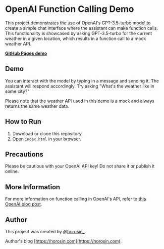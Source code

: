 # OpenAI Function Calling Demo

This project demonstrates the use of OpenAI's GPT-3.5-turbo model to create a simple chat interface where the assistant can make function calls. This functionality is showcased by asking GPT-3.5-turbo for the current weather in a given location, which results in a function call to a mock weather API.

**[GitHub Pages demo](https://horosin.github.io/openai-functions-demo/)**

## Demo

You can interact with the model by typing in a message and sending it. The assistant will respond accordingly. Try asking "What's the weather like in some city?"

Please note that the weather API used in this demo is a mock and always returns the same weather data.

## How to Run

1. Download or clone this repository.
2. Open `index.html` in your browser.

## Precautions

Please be cautious with your OpenAI API key! Do not share it or publish it online.

## More Information

For more information on function calling in OpenAI's API, refer to [this OpenAI blog post](https://openai.com/blog/function-calling-and-other-api-updates).


## Author

This project was created by [@horosin_](https://twitter.com/horosin_).

Author's blog [https://horosin.com](https://horosin.com).
